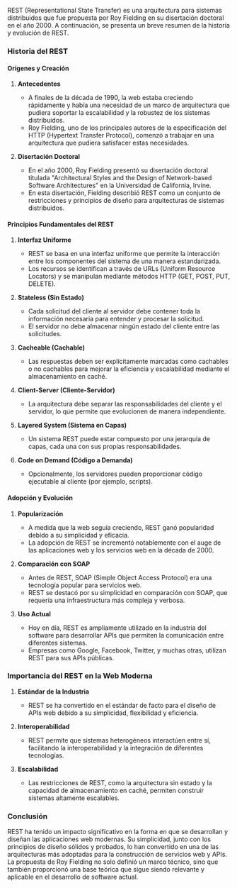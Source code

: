 REST (Representational State Transfer) es una arquitectura para sistemas distribuidos que fue propuesta por Roy Fielding en su disertación doctoral en el año 2000. A continuación, se presenta un breve resumen de la historia y evolución de REST.

### **Historia del REST**

#### **Orígenes y Creación**

1. **Antecedentes**
   - A finales de la década de 1990, la web estaba creciendo rápidamente y había una necesidad de un marco de arquitectura que pudiera soportar la escalabilidad y la robustez de los sistemas distribuidos.
   - Roy Fielding, uno de los principales autores de la especificación del HTTP (Hypertext Transfer Protocol), comenzó a trabajar en una arquitectura que pudiera satisfacer estas necesidades.

2. **Disertación Doctoral**
   - En el año 2000, Roy Fielding presentó su disertación doctoral titulada "Architectural Styles and the Design of Network-based Software Architectures" en la Universidad de California, Irvine.
   - En esta disertación, Fielding describió REST como un conjunto de restricciones y principios de diseño para arquitecturas de sistemas distribuidos.

#### **Principios Fundamentales del REST**

1. **Interfaz Uniforme**
   - REST se basa en una interfaz uniforme que permite la interacción entre los componentes del sistema de una manera estandarizada.
   - Los recursos se identifican a través de URLs (Uniform Resource Locators) y se manipulan mediante métodos HTTP (GET, POST, PUT, DELETE).

2. **Stateless (Sin Estado)**
   - Cada solicitud del cliente al servidor debe contener toda la información necesaria para entender y procesar la solicitud.
   - El servidor no debe almacenar ningún estado del cliente entre las solicitudes.

3. **Cacheable (Cachable)**
   - Las respuestas deben ser explícitamente marcadas como cachables o no cachables para mejorar la eficiencia y escalabilidad mediante el almacenamiento en caché.

4. **Client-Server (Cliente-Servidor)**
   - La arquitectura debe separar las responsabilidades del cliente y el servidor, lo que permite que evolucionen de manera independiente.

5. **Layered System (Sistema en Capas)**
   - Un sistema REST puede estar compuesto por una jerarquía de capas, cada una con sus propias responsabilidades.

6. **Code on Demand (Código a Demanda)**
   - Opcionalmente, los servidores pueden proporcionar código ejecutable al cliente (por ejemplo, scripts).

#### **Adopción y Evolución**

1. **Popularización**
   - A medida que la web seguía creciendo, REST ganó popularidad debido a su simplicidad y eficacia.
   - La adopción de REST se incrementó notablemente con el auge de las aplicaciones web y los servicios web en la década de 2000.

2. **Comparación con SOAP**
   - Antes de REST, SOAP (Simple Object Access Protocol) era una tecnología popular para servicios web.
   - REST se destacó por su simplicidad en comparación con SOAP, que requería una infraestructura más compleja y verbosa.

3. **Uso Actual**
   - Hoy en día, REST es ampliamente utilizado en la industria del software para desarrollar APIs que permiten la comunicación entre diferentes sistemas.
   - Empresas como Google, Facebook, Twitter, y muchas otras, utilizan REST para sus APIs públicas.

### **Importancia del REST en la Web Moderna**

1. **Estándar de la Industria**
   - REST se ha convertido en el estándar de facto para el diseño de APIs web debido a su simplicidad, flexibilidad y eficiencia.
   
2. **Interoperabilidad**
   - REST permite que sistemas heterogéneos interactúen entre sí, facilitando la interoperabilidad y la integración de diferentes tecnologías.

3. **Escalabilidad**
   - Las restricciones de REST, como la arquitectura sin estado y la capacidad de almacenamiento en caché, permiten construir sistemas altamente escalables.

### **Conclusión**

REST ha tenido un impacto significativo en la forma en que se desarrollan y diseñan las aplicaciones web modernas. Su simplicidad, junto con los principios de diseño sólidos y probados, lo han convertido en una de las arquitecturas más adoptadas para la construcción de servicios web y APIs. La propuesta de Roy Fielding no solo definió un marco técnico, sino que también proporcionó una base teórica que sigue siendo relevante y aplicable en el desarrollo de software actual.